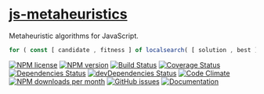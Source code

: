 [js-metaheuristics](http://aureooms.github.io/js-metaheuristics)
==

Metaheuristic algorithms for JavaScript.

```js
for ( const [ candidate , fitness ] of localsearch( [ solution , best ] ) ) ... ;
```

[![NPM license](http://img.shields.io/npm/l/aureooms-js-metaheuristics.svg?style=flat)](https://raw.githubusercontent.com/aureooms/js-metaheuristics/master/LICENSE)
[![NPM version](http://img.shields.io/npm/v/aureooms-js-metaheuristics.svg?style=flat)](https://www.npmjs.org/package/aureooms-js-metaheuristics)
[![Build Status](http://img.shields.io/travis/aureooms/js-metaheuristics.svg?style=flat)](https://travis-ci.org/aureooms/js-metaheuristics)
[![Coverage Status](http://img.shields.io/coveralls/aureooms/js-metaheuristics.svg?style=flat)](https://coveralls.io/r/aureooms/js-metaheuristics)
[![Dependencies Status](http://img.shields.io/david/aureooms/js-metaheuristics.svg?style=flat)](https://david-dm.org/aureooms/js-metaheuristics#info=dependencies)
[![devDependencies Status](http://img.shields.io/david/dev/aureooms/js-metaheuristics.svg?style=flat)](https://david-dm.org/aureooms/js-metaheuristics#info=devDependencies)
[![Code Climate](http://img.shields.io/codeclimate/github/aureooms/js-metaheuristics.svg?style=flat)](https://codeclimate.com/github/aureooms/js-metaheuristics)
[![NPM downloads per month](http://img.shields.io/npm/dm/aureooms-js-metaheuristics.svg?style=flat)](https://www.npmjs.org/package/aureooms-js-metaheuristics)
[![GitHub issues](http://img.shields.io/github/issues/aureooms/js-metaheuristics.svg?style=flat)](https://github.com/aureooms/js-metaheuristics/issues)
[![Documentation](https://aureooms.github.io/js-metaheuristics/badge.svg)](https://aureooms.github.io/js-metaheuristics/source.html)
